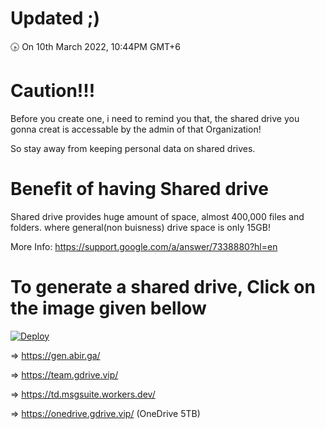 # Updated ;)
🕟 On 10th March 2022, 10:44PM GMT+6
# Caution!!!
Before you create one, i need to remind you that, the shared drive you gonna creat is accessable by the admin of that Organization!

So stay away from keeping personal data on shared drives.
# Benefit of having Shared drive
Shared drive provides huge amount of space, almost 400,000 files and folders.
where general(non buisness) drive space is only 15GB!

More Info: https://support.google.com/a/answer/7338880?hl=en
# To generate a shared drive, Click on the image given bellow
[![Deploy](https://cdn.jsdelivr.net/gh/devillD/Shared-Drive-Creator/Shared-Drive-Creator.png)](https://gen.abir.ga/)

=> https://gen.abir.ga/

=> https://team.gdrive.vip/

=> https://td.msgsuite.workers.dev/

=> https://onedrive.gdrive.vip/ (OneDrive 5TB)
